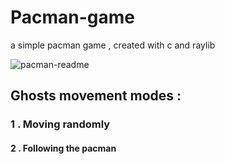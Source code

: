 # Pacman-game
a simple pacman game , created with c and raylib

![pacman-readme](https://github.com/user-attachments/assets/4db22f4b-978f-48ac-99d1-7b99e4b03088)

<h2>Ghosts movement modes :</h2>

<h3> 1 . Moving randomly</h3>
<h4> 2 . Following the pacman</h4>
